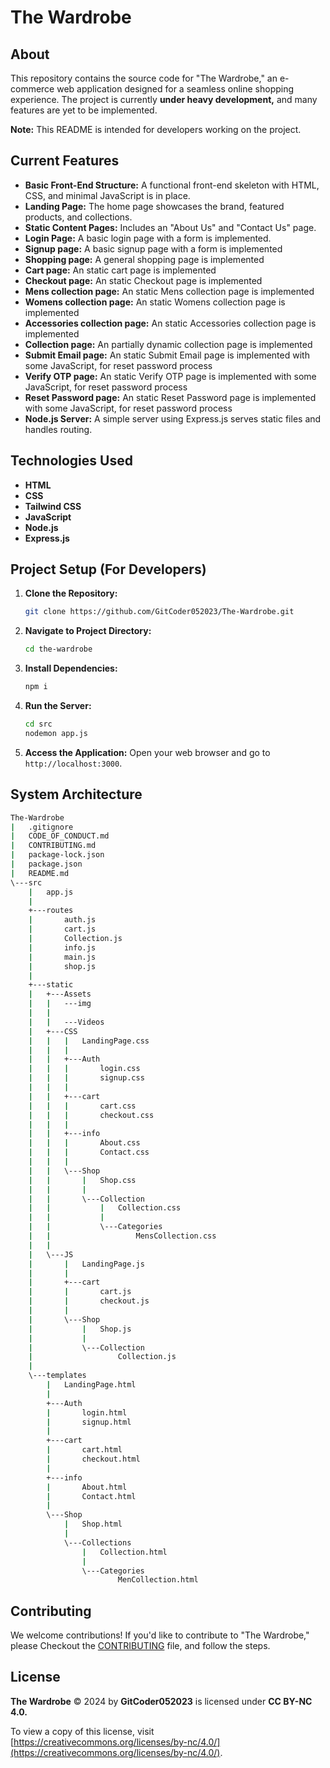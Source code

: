 ﻿# The Wardrobe

## About

This repository contains the source code for "The Wardrobe," an e-commerce web application designed for a seamless online shopping experience. The project is currently **under heavy development,** and many features are yet to be implemented. 

**Note:** This README is intended for developers working on the project. 

## Current Features

- **Basic Front-End Structure:** A functional front-end skeleton with HTML, CSS, and minimal JavaScript is in place.
- **Landing Page:**  The home page showcases the brand, featured products, and collections.
- **Static Content Pages:**  Includes an "About Us" and "Contact Us" page.
- **Login Page:** A basic login page with a form is implemented.
- **Signup page:** A basic signup page with a form is implemented 
- **Shopping page:** A general shopping page is implemented
- **Cart page:** An static cart page is implemented
- **Checkout page:** An static Checkout page is implemented
- **Mens collection page:** An static Mens collection page is implemented 
- **Womens collection page:** An static Womens collection page is implemented
- **Accessories collection page:** An static Accessories collection page is implemented
- **Collection page:** An partially dynamic collection page is implemented
- **Submit Email page:** An static Submit Email page is implemented with some JavaScript, for reset password process
- **Verify OTP page:** An static Verify OTP page is implemented with some JavaScript, for reset password process
- **Reset Password page:** An static Reset Password page is implemented with some JavaScript, for reset password process
- **Node.js Server:** A simple server using Express.js serves static files and handles routing.


## Technologies Used

- **HTML**
- **CSS**
- **Tailwind CSS**
- **JavaScript**
- **Node.js** 
- **Express.js** 

## Project Setup (For Developers)

1. **Clone the Repository:** 
   ```bash
   git clone https://github.com/GitCoder052023/The-Wardrobe.git
   ```

2. **Navigate to Project Directory:**
   ```bash
   cd the-wardrobe 
   ```

3. **Install Dependencies:**
   ```bash
   npm i
   ```

4. **Run the Server:**
   ```bash
   cd src
   nodemon app.js
   ```

5. **Access the Application:**  Open your web browser and go to `http://localhost:3000`.

## System Architecture

```bash
The-Wardrobe
|   .gitignore
|   CODE_OF_CONDUCT.md
|   CONTRIBUTING.md
|   package-lock.json
|   package.json
|   README.md
\---src
    |   app.js
    |
    +---routes
    |       auth.js
    |       cart.js
    |       Collection.js
    |       info.js
    |       main.js
    |       shop.js
    |
    +---static
    |   +---Assets
    |   |   ---img
    |   |
    |   |   ---Videos
    |   +---CSS
    |   |   |   LandingPage.css
    |   |   |
    |   |   +---Auth
    |   |   |       login.css
    |   |   |       signup.css
    |   |   |
    |   |   +---cart
    |   |   |       cart.css
    |   |   |       checkout.css
    |   |   |
    |   |   +---info
    |   |   |       About.css
    |   |   |       Contact.css
    |   |   |
    |   |   \---Shop
    |   |       |   Shop.css
    |   |       |
    |   |       \---Collection
    |   |           |   Collection.css
    |   |           |
    |   |           \---Categories
    |   |                   MensCollection.css
    |   |
    |   \---JS
    |       |   LandingPage.js
    |       |
    |       +---cart
    |       |       cart.js
    |       |       checkout.js
    |       |
    |       \---Shop
    |           |   Shop.js
    |           |
    |           \---Collection
    |                   Collection.js
    |
    \---templates
        |   LandingPage.html
        |
        +---Auth
        |       login.html
        |       signup.html
        |
        +---cart
        |       cart.html
        |       checkout.html
        |
        +---info
        |       About.html
        |       Contact.html
        |
        \---Shop
            |   Shop.html
            |
            \---Collections
                |   Collection.html
                |
                \---Categories
                        MenCollection.html
```

## Contributing

We welcome contributions! If you'd like to contribute to "The Wardrobe," please Checkout the [CONTRIBUTING](https://github.com/GitCoder052023/The-Wardrobe/blob/main/CONTRIBUTING.md) file, and follow the steps.

## License

**The Wardrobe** © 2024 by **GitCoder052023** is licensed under **CC BY-NC 4.0.**
  
To view a copy of this license, visit [https://creativecommons.org/licenses/by-nc/4.0/](https://creativecommons.org/licenses/by-nc/4.0/).
